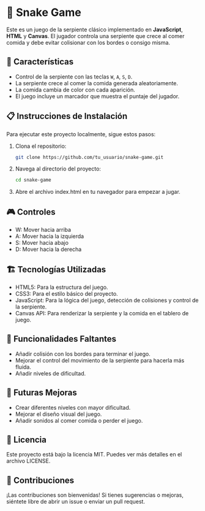 # 🐍 Snake Game

Este es un juego de la serpiente clásico implementado en **JavaScript**, **HTML** y **Canvas**. El jugador controla una serpiente que crece al comer comida y debe evitar colisionar con los bordes o consigo misma.

## 🚀 Características

- Control de la serpiente con las teclas `W`, `A`, `S`, `D`.
- La serpiente crece al comer la comida generada aleatoriamente.
- La comida cambia de color con cada aparición.
- El juego incluye un marcador que muestra el puntaje del jugador.

<!-- ## 🖥️ Demo en Vivo

Puedes probar el juego en [GitHub Pages](#)  -->

## 📋 Instrucciones de Instalación

Para ejecutar este proyecto localmente, sigue estos pasos:

1. Clona el repositorio:

   ```bash
   git clone https://github.com/tu_usuario/snake-game.git

   ```

2. Navega al directorio del proyecto:
   ```bash
   cd snake-game
   ```
3. Abre el archivo index.html en tu navegador para empezar a jugar.

## 🎮 Controles

- W: Mover hacia arriba
- A: Mover hacia la izquierda
- S: Mover hacia abajo
- D: Mover hacia la derecha

## 🏗️ Tecnologías Utilizadas

- HTML5: Para la estructura del juego.
- CSS3: Para el estilo básico del proyecto.
- JavaScript: Para la lógica del juego, detección de colisiones y control de la serpiente.
- Canvas API: Para renderizar la serpiente y la comida en el tablero de juego.

## 📝 Funcionalidades Faltantes

- Añadir colisión con los bordes para terminar el juego.
- Mejorar el control del movimiento de la serpiente para hacerla más fluida.
- Añadir niveles de dificultad.

## 🎯 Futuras Mejoras

- Crear diferentes niveles con mayor dificultad.
- Mejorar el diseño visual del juego.
- Añadir sonidos al comer comida o perder el juego.

## 📄 Licencia

Este proyecto está bajo la licencia MIT. Puedes ver más detalles en el archivo LICENSE.

## 🤝 Contribuciones

¡Las contribuciones son bienvenidas! Si tienes sugerencias o mejoras, siéntete libre de abrir un issue o enviar un pull request.
